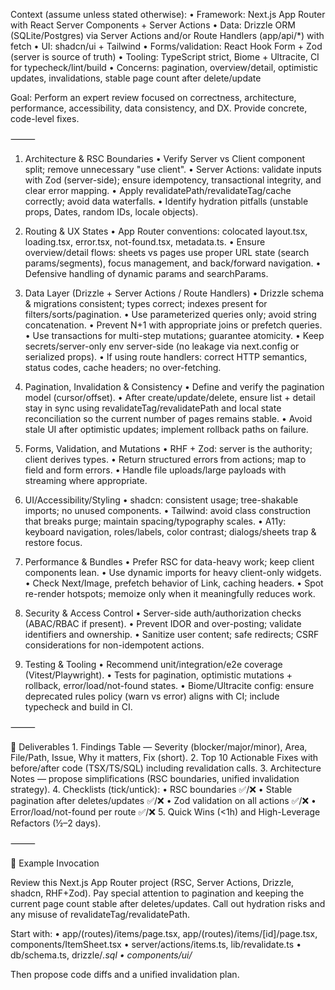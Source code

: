 Context (assume unless stated otherwise):
	•	Framework: Next.js App Router with React Server Components + Server Actions
	•	Data: Drizzle ORM (SQLite/Postgres) via Server Actions and/or Route Handlers (app/api/*) with fetch
	•	UI: shadcn/ui + Tailwind
	•	Forms/validation: React Hook Form + Zod (server is source of truth)
	•	Tooling: TypeScript strict, Biome + Ultracite, CI for typecheck/lint/build
	•	Concerns: pagination, overview/detail, optimistic updates, invalidations, stable page count after delete/update

Goal: Perform an expert review focused on correctness, architecture, performance, accessibility, data consistency, and DX. Provide concrete, code-level fixes.

⸻

1) Architecture & RSC Boundaries
	•	Verify Server vs Client component split; remove unnecessary "use client".
	•	Server Actions: validate inputs with Zod (server-side); ensure idempotency, transactional integrity, and clear error mapping.
	•	Apply revalidatePath/revalidateTag/cache correctly; avoid data waterfalls.
	•	Identify hydration pitfalls (unstable props, Dates, random IDs, locale objects).

2) Routing & UX States
	•	App Router conventions: colocated layout.tsx, loading.tsx, error.tsx, not-found.tsx, metadata.ts.
	•	Ensure overview/detail flows: sheets vs pages use proper URL state (search params/segments), focus management, and back/forward navigation.
	•	Defensive handling of dynamic params and searchParams.

3) Data Layer (Drizzle + Server Actions / Route Handlers)
	•	Drizzle schema & migrations consistent; types correct; indexes present for filters/sorts/pagination.
	•	Use parameterized queries only; avoid string concatenation.
	•	Prevent N+1 with appropriate joins or prefetch queries.
	•	Use transactions for multi-step mutations; guarantee atomicity.
	•	Keep secrets/server-only env server-side (no leakage via next.config or serialized props).
	•	If using route handlers: correct HTTP semantics, status codes, cache headers; no over-fetching.

4) Pagination, Invalidation & Consistency
	•	Define and verify the pagination model (cursor/offset).
	•	After create/update/delete, ensure list + detail stay in sync using revalidateTag/revalidatePath and local state reconciliation so the current number of pages remains stable.
	•	Avoid stale UI after optimistic updates; implement rollback paths on failure.

5) Forms, Validation, and Mutations
	•	RHF + Zod: server is the authority; client derives types.
	•	Return structured errors from actions; map to field and form errors.
	•	Handle file uploads/large payloads with streaming where appropriate.

6) UI/Accessibility/Styling
	•	shadcn: consistent usage; tree-shakable imports; no unused components.
	•	Tailwind: avoid class construction that breaks purge; maintain spacing/typography scales.
	•	A11y: keyboard navigation, roles/labels, color contrast; dialogs/sheets trap & restore focus.

7) Performance & Bundles
	•	Prefer RSC for data-heavy work; keep client components lean.
	•	Use dynamic imports for heavy client-only widgets.
	•	Check Next/Image, prefetch behavior of Link, caching headers.
	•	Spot re-render hotspots; memoize only when it meaningfully reduces work.

8) Security & Access Control
	•	Server-side auth/authorization checks (ABAC/RBAC if present).
	•	Prevent IDOR and over-posting; validate identifiers and ownership.
	•	Sanitize user content; safe redirects; CSRF considerations for non-idempotent actions.

9) Testing & Tooling
	•	Recommend unit/integration/e2e coverage (Vitest/Playwright).
	•	Tests for pagination, optimistic mutations + rollback, error/load/not-found states.
	•	Biome/Ultracite config: ensure deprecated rules policy (warn vs error) aligns with CI; include typecheck and build in CI.

⸻

📌 Deliverables
	1.	Findings Table — Severity (blocker/major/minor), Area, File/Path, Issue, Why it matters, Fix (short).
	2.	Top 10 Actionable Fixes with before/after code (TSX/TS/SQL) including revalidation calls.
	3.	Architecture Notes — propose simplifications (RSC boundaries, unified invalidation strategy).
	4.	Checklists (tick/untick):
	•	RSC boundaries ✅/❌
	•	Stable pagination after deletes/updates ✅/❌
	•	Zod validation on all actions ✅/❌
	•	Error/load/not-found per route ✅/❌
	5.	Quick Wins (<1h) and High-Leverage Refactors (½–2 days).

⸻

📎 Example Invocation

Review this Next.js App Router project (RSC, Server Actions, Drizzle, shadcn, RHF+Zod).
Pay special attention to pagination and keeping the current page count stable after deletes/updates.
Call out hydration risks and any misuse of revalidateTag/revalidatePath.

Start with:
	•	app/(routes)/items/page.tsx, app/(routes)/items/[id]/page.tsx, components/ItemSheet.tsx
	•	server/actions/items.ts, lib/revalidate.ts
	•	db/schema.ts, drizzle/*.sql
	•	components/ui/*

Then propose code diffs and a unified invalidation plan.
